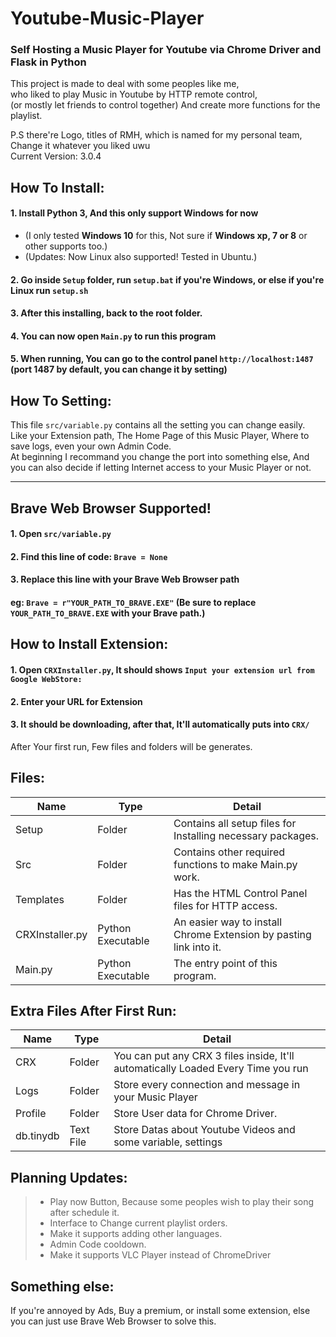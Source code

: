 # Youtube-Music-Player
### Self Hosting a Music Player for Youtube via Chrome Driver and Flask in Python
This project is made to deal with some peoples like me,  
who liked to play Music in Youtube by HTTP remote control,  
(or mostly let friends to control together)
And create more functions for the playlist.

P.S there're Logo, titles of RMH, which is named for my personal team, Change it whatever you liked uwu  
Current Version: 3.0.4
## How To Install:
#### 1. Install Python 3, And this only support Windows for now
 * (I only tested **Windows 10** for this, Not sure if **Windows xp, 7 or 8** or other supports too.) 
 * (Updates: Now Linux also supported! Tested in Ubuntu.)
#### 2. Go inside `Setup` folder, run `setup.bat` if you're Windows, or else if you're Linux run `setup.sh`
#### 3. After this installing, back to the root folder.
#### 4. You can now open `Main.py` to run this program
#### 5. When running, You can go to the control panel `http://localhost:1487` (port 1487 by default, you can change it by setting)
## How To Setting:
This file `src/variable.py` contains all the setting you can change easily.  
Like your Extension path, The Home Page of this Music Player, Where to save logs, even your own Admin Code.  
At beginning I recommand you change the port into something else, And you can also decide if letting Internet access to your Music Player or not.  
***
## Brave Web Browser Supported!
#### 1. Open `src/variable.py`
#### 2. Find this line of code: `Brave = None`
#### 3. Replace this line with your Brave Web Browser path
#### eg: `Brave = r"YOUR_PATH_TO_BRAVE.EXE"` (Be sure to replace `YOUR_PATH_TO_BRAVE.EXE` with your Brave path.)

## How to Install Extension:
#### 1. Open `CRXInstaller.py`, It should shows `Input your extension url from Google WebStore:`
#### 2. Enter your URL for Extension
#### 3. It should be downloading, after that, It'll automatically puts into `CRX/`

After Your first run, Few files and folders will be generates.
## Files:
| Name | Type | Detail |
| --------------- | --------------- | --------------- |
| Setup | Folder | Contains all setup files for Installing necessary packages. |
| Src | Folder | Contains other required functions to make Main.py work. |
| Templates | Folder | Has the HTML Control Panel files for HTTP access. |
| CRXInstaller.py | Python Executable | An easier way to install Chrome Extension by pasting link into it. |
| Main.py | Python Executable | The entry point of this program. |  
## Extra Files After First Run:
| Name | Type | Detail |
| --------------- | --------------- | --------------- |
| CRX | Folder | You can put any CRX 3 files inside, It'll automatically Loaded Every Time you run |
| Logs | Folder | Store every connection and message in your Music Player |
| Profile | Folder | Store User data for Chrome Driver. |
| db.tinydb | Text File | Store Datas about Youtube Videos and some variable, settings |
## Planning Updates:
> * Play now Button, Because some peoples wish to play their song after schedule it.
> * Interface to Change current playlist orders.
> * Make it supports adding other languages.
> * Admin Code cooldown.
> * Make it supports VLC Player instead of ChromeDriver
## Something else:
If you're annoyed by Ads, Buy a premium, or install some extension, else you can just use Brave Web Browser to solve this.
